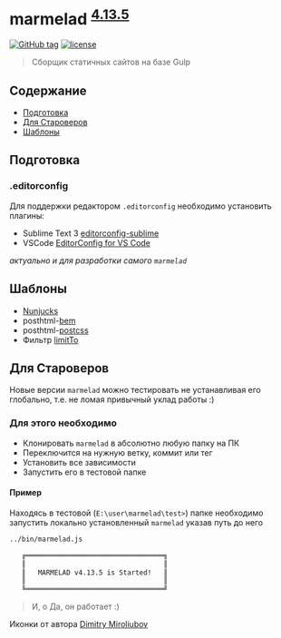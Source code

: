 # marmelad <sup>[4.13.5](https://github.com/yunusga/marmelad/blob/master/CHANGELOG.md#4135-21092017)</sup>

[![GitHub tag](https://img.shields.io/github/tag/yunusga/marmelad.svg)](https://github.com/yunusga/marmelad/releases/tag/v4.13.5) [![license](https://img.shields.io/github/license/yunusga/marmelad.svg)](https://github.com/yunusga/marmelad/blob/master/LICENSE)

> Сборщик статичных сайтов на базе Gulp

## Содержание

- [Подготовка](#Подготовка)
- [Для Староверов](#Для-Староверов)
- [Шаблоны](#Шаблоны)

## Подготовка

### .editorconfig

Для поддержки редактором `.editorconfig` необходимо установить плагины:

- Sublime Text 3 [editorconfig-sublime](https://github.com/sindresorhus/editorconfig-sublime)
- VSCode [EditorConfig for VS Code](https://marketplace.visualstudio.com/items?itemName=EditorConfig.EditorConfig)

*актуально и для разработки самого `marmelad`*

## Шаблоны

- [Nunjucks](https://mozilla.github.io/nunjucks/)
- posthtml-[bem](https://github.com/rajdee/posthtml-bem/#modifiers)
- posthtml-[postcss](https://github.com/posthtml/posthtml-postcss)
- Фильтр [limitTo](https://gist.github.com/yunusga/1c5236331ddb6caa41a2a71928ac408a)

## Для Староверов

Новые версии `marmelad` можно тестировать не устанавливая его глобально, т.е. не ломая привычный уклад работы :)

### Для этого необходимо

- Клонировать `marmelad` в абсолютно любую папку на ПК
- Переключится на нужную ветку, коммит или тег
- Установить все зависимости
- Запустить его в тестовой папке

#### Пример

Находясь в тестовой (`E:\user\marmelad\test>`) папке необходимо запустить локально установленный `marmelad` указав путь до него

```bash
../bin/marmelad.js

   ╔══════════════════════════════════╗
   ║                                  ║
   ║   MARMELAD v4.13.5 is Started!   ║
   ║                                  ║
   ╚══════════════════════════════════╝

```

> И, о Да, он работает :)

Иконки от автора [Dimitry Miroliubov](https://www.flaticon.com/authors/dimitry-miroliubov)
